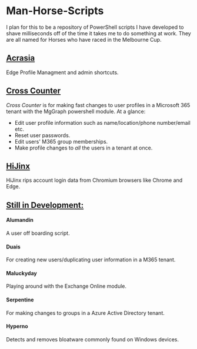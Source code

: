 # Man-Horse-Scripts
I plan for this to  be a repository of PowerShell scripts I have developed to shave milliseconds off of the time it takes me to do something at work.
They are all named for Horses who have raced in the Melbourne Cup.

## [Acrasia](./Acrasia/)
Edge Profile Managment and admin shortcuts.

## [Cross Counter](./CrossCounter/)
*Cross Counter* is for making fast changes to user profiles in a Microsoft 365 tenant with the MgGraph powershell module. 
At a glance:
 - Edit user profile information such as name/location/phone number/email etc.
 - Reset user passwords.
 - Edit users' M365 group memberships.
 - Make profile changes to *all* the users in a tenant at once.

## [HiJinx](./HiJinx/)
HiJinx rips account login data from Chromium browsers like Chrome and Edge.

## [Still in Development:](./Dev/)

#### **Alumandin**
A user off boarding script.

#### **Duais**
For creating new users/duplicating user information in a M365 tenant.

#### **Maluckyday**
Playing around with the Exchange Online module.

#### **Serpentine**
For making changes to groups in a Azure Active Directory tenant.

#### **Hyperno**
Detects and removes bloatware commonly found on Windows devices.